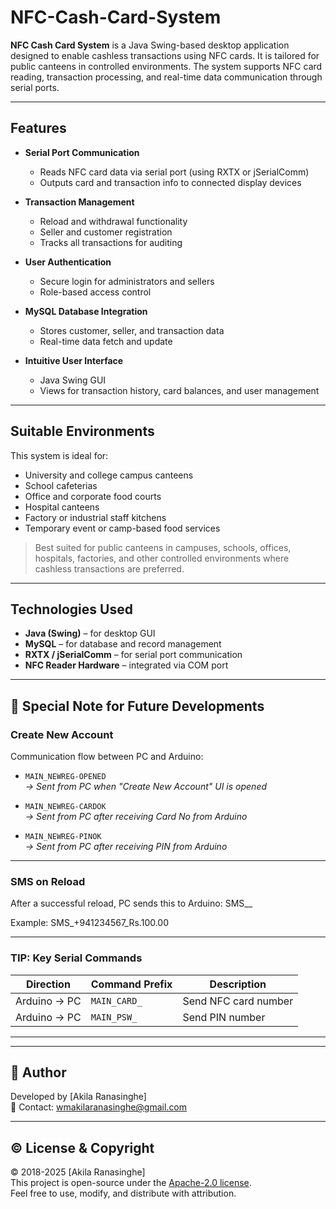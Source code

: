 # NFC-Cash-Card-System

**NFC Cash Card System** is a Java Swing-based desktop application designed to enable cashless transactions using NFC cards. It is tailored for public canteens in controlled environments. The system supports NFC card reading, transaction processing, and real-time data communication through serial ports.

---

## Features

- **Serial Port Communication**
  - Reads NFC card data via serial port (using RXTX or jSerialComm)
  - Outputs card and transaction info to connected display devices

- **Transaction Management**
  - Reload and withdrawal functionality
  - Seller and customer registration
  - Tracks all transactions for auditing

- **User Authentication**
  - Secure login for administrators and sellers
  - Role-based access control

- **MySQL Database Integration**
  - Stores customer, seller, and transaction data
  - Real-time data fetch and update

- **Intuitive User Interface**
  - Java Swing GUI
  - Views for transaction history, card balances, and user management

---

## Suitable Environments

This system is ideal for:

- University and college campus canteens  
- School cafeterias  
- Office and corporate food courts  
- Hospital canteens  
- Factory or industrial staff kitchens  
- Temporary event or camp-based food services  

> Best suited for public canteens in campuses, schools, offices, hospitals, factories, and other controlled environments where cashless transactions are preferred.

---

## Technologies Used

- **Java (Swing)** – for desktop GUI
- **MySQL** – for database and record management
- **RXTX / jSerialComm** – for serial port communication
- **NFC Reader Hardware** – integrated via COM port

---
## 🔌 Special Note for Future Developments

### Create New Account

Communication flow between PC and Arduino:

- `MAIN_NEWREG-OPENED`  
  _→ Sent from PC when "Create New Account" UI is opened_

- `MAIN_NEWREG-CARDOK`  
  _→ Sent from PC after receiving Card No from Arduino_

- `MAIN_NEWREG-PINOK`  
  _→ Sent from PC after receiving PIN from Arduino_

---

### SMS on Reload

After a successful reload, PC sends this to Arduino:
SMS_<contactNo>_<reloadAmount>

Example: SMS_+941234567_Rs.100.00

---

### TIP: Key Serial Commands

| Direction         | Command Prefix     | Description                  |
|------------------|--------------------|------------------------------|
| Arduino → PC     | `MAIN_CARD_`       | Send NFC card number         |
| Arduino → PC     | `MAIN_PSW_`        | Send PIN number              |

---

---

## 👤 Author

Developed by [Akila Ranasinghe]  
📧 Contact: wmakilaranasinghe@gmail.com

---

## ©️ License & Copyright

© 2018-2025 [Akila Ranasinghe]  
This project is open-source under the [Apache-2.0 license](LICENSE).  
Feel free to use, modify, and distribute with attribution.
